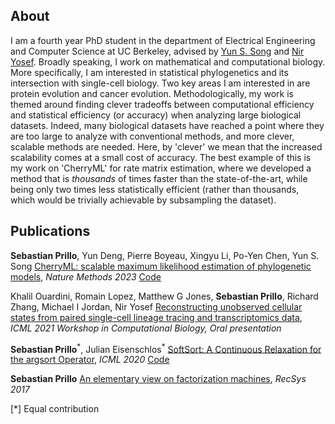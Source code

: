 ## About

I am a fourth year PhD student in the department of Electrical Engineering and Computer Science at UC Berkeley, advised by [Yun S. Song](http://people.eecs.berkeley.edu/~yss/) and [Nir Yosef](https://niryosef.wordpress.com/group/).
Broadly speaking, I work on mathematical and computational biology.
More specifically, I am interested in statistical phylogenetics and its intersection with single-cell biology.
Two key areas I am interested in are protein evolution and cancer evolution.
Methodologically, my work is themed around finding clever tradeoffs between computational efficiency and statistical efficiency (or accuracy) when analyzing large biological datasets.
Indeed, many biological datasets have reached a point where they are too large to analyze with conventional methods, and more clever, scalable methods are needed.
Here, by 'clever' we mean that the increased scalability comes at a small cost of accuracy.
The best example of this is my work on 'CherryML' for rate matrix estimation, where we developed a method that is _thousands_ of times faster than the state-of-the-art, while being only two times less statistically efficient (rather than thousands, which would be trivially achievable by subsampling the dataset).

## Publications

**Sebastian Prillo**, Yun Deng, Pierre Boyeau, Xingyu Li, Po-Yen Chen, Yun S. Song [CherryML: scalable maximum likelihood estimation of phylogenetic models](https://rdcu.be/dfGuF), *Nature Methods 2023* [Code](https://github.com/songlab-cal/CherryML)

Khalil Ouardini, Romain Lopez, Matthew G Jones, **Sebastian Prillo**, Richard Zhang, Michael I Jordan, Nir Yosef [Reconstructing unobserved cellular states from paired single-cell lineage tracing and transcriptomics data](https://www.biorxiv.org/content/10.1101/2021.05.28.446021v1), *ICML 2021 Workshop in Computational Biology, Oral presentation*

**Sebastian Prillo**<sup>\*</sup>, Julian Eisenschlos<sup>\*</sup> [SoftSort: A Continuous Relaxation for the argsort Operator](https://arxiv.org/abs/2006.16038), *ICML 2020* [Code](https://github.com/sprillo/softsort)

**Sebastian Prillo** [An elementary view on factorization machines](https://dl.acm.org/doi/abs/10.1145/3109859.3109892), *RecSys 2017*

[\*] Equal contribution
